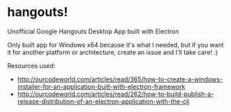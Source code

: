 # hangouts!
Unofficial Google Hangouts Desktop App built with Electron

Only built app for Windows x64 because it's what I needed, but if you want it for another platform or architecture, create an issue and I'll take care! :)

Resources used:
* http://ourcodeworld.com/articles/read/365/how-to-create-a-windows-installer-for-an-application-built-with-electron-framework
* http://ourcodeworld.com/articles/read/262/how-to-build-publish-a-release-distribution-of-an-electron-application-with-the-cli
